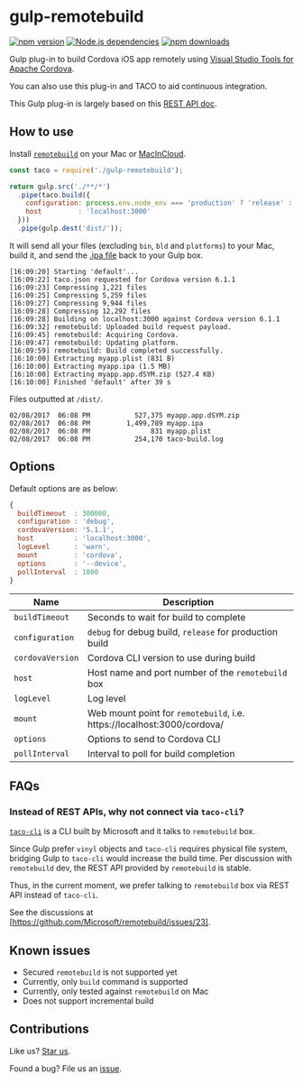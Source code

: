 # gulp-remotebuild

[![npm version](https://badge.fury.io/js/gulp-remotebuild.svg)](https://badge.fury.io/js/gulp-remotebuild) [![Node.js dependencies](https://david-dm.org/compulim/gulp-remotebuild.svg)](https://david-dm.org/compulim/gulp-remotebuild) [![npm downloads](https://img.shields.io/npm/dm/gulp-remotebuild.svg)](https://img.shields.io/npm/dm/gulp-remotebuild.svg)

Gulp plug-in to build Cordova iOS app remotely using [Visual Studio Tools for Apache Cordova](https://taco.visualstudio.com/).

You can also use this plug-in and TACO to aid continuous integration.

This Gulp plug-in is largely based on this [REST API doc](https://github.com/Microsoft/remotebuild/blob/master/src/taco-remote/RESTAPI.md).

## How to use

Install [`remotebuild`](https://taco.visualstudio.com/en-us/docs/ios-guide/) on your Mac or [MacInCloud](https://macincloud.com/).

```js
const taco = require('./gulp-remotebuild');

return gulp.src('./**/*')
  .pipe(taco.build({
    configuration: process.env.node_env === 'production' ? 'release' : 'debug',
    host         : 'localhost:3000'
  }))
  .pipe(gulp.dest('dist/'));
```

It will send all your files (excluding `bin`, `bld` and `platforms`) to your Mac, build it, and send the [.ipa file](https://en.wikipedia.org/wiki/.ipa) back to your Gulp box.

```
[16:09:20] Starting 'default'...
[16:09:22] taco.json requested for Cordova version 6.1.1
[16:09:23] Compressing 1,221 files
[16:09:25] Compressing 5,259 files
[16:09:27] Compressing 9,944 files
[16:09:28] Compressing 12,292 files
[16:09:28] Building on localhost:3000 against Cordova version 6.1.1
[16:09:32] remotebuild: Uploaded build request payload.
[16:09:45] remotebuild: Acquiring Cordova.
[16:09:47] remotebuild: Updating platform.
[16:09:59] remotebuild: Build completed successfully.
[16:10:00] Extracting myapp.plist (831 B)
[16:10:00] Extracting myapp.ipa (1.5 MB)
[16:10:00] Extracting myapp.app.dSYM.zip (527.4 KB)
[16:10:00] Finished 'default' after 39 s
```

Files outputted at `/dist/`.

```
02/08/2017  06:08 PM           527,375 myapp.app.dSYM.zip
02/08/2017  06:08 PM         1,499,789 myapp.ipa
02/08/2017  06:08 PM               831 myapp.plist
02/08/2017  06:08 PM           254,170 taco-build.log
```

## Options

Default options are as below:

```js
{
  buildTimeout  : 300000,
  configuration : 'debug',
  cordovaVersion: '5.1.1',
  host          : 'localhost:3000',
  logLevel      : 'warn',
  mount         : 'cordova',
  options       : '--device',
  pollInterval  : 1000
}
```

| Name             | Description                                                             |
| ---------------- | ----------------------------------------------------------------------- |
| `buildTimeout`   | Seconds to wait for build to complete                                   |
| `configuration`  | `debug` for debug build, `release` for production build                 |
| `cordovaVersion` | Cordova CLI version to use during build                                 |
| `host    `       | Host name and port number of the `remotebuild` box                      |
| `logLevel`       | Log level                                                               |
| `mount`          | Web mount point for `remotebuild`, i.e. https://localhost:3000/cordova/ |
| `options`        | Options to send to Cordova CLI                                          |
| `pollInterval`   | Interval to poll for build completion                                   |

## FAQs

### Instead of REST APIs, why not connect via `taco-cli`?

[`taco-cli`](https://github.com/microsoft/taco-cli) is a CLI built by Microsoft and it talks to `remotebuild` box.

Since Gulp prefer `vinyl` objects and `taco-cli` requires physical file system, bridging Gulp to `taco-cli` would increase the build time. Per discussion with `remotebuild` dev, the REST API provided by `remotebuild` is stable.

Thus, in the current moment, we prefer talking to `remotebuild` box via REST API instead of `taco-cli`.

See the discussions at [https://github.com/Microsoft/remotebuild/issues/23].

## Known issues

* Secured `remotebuild` is not supported yet
* Currently, only `build` command is supported
* Currently, only tested against `remotebuild` on Mac
* Does not support incremental build

## Contributions

Like us? [Star us](https://github.com/compulim/gulp-remotebuild/stargazers).

Found a bug? File us an [issue](https://github.com/compulim/gulp-remotebuild/issues).
